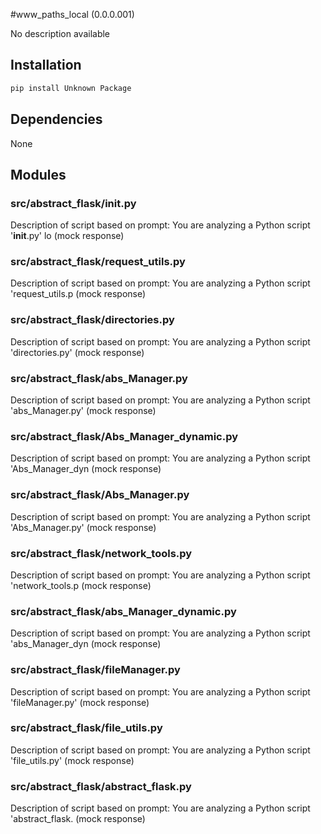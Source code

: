 #www_paths_local (0.0.0.001)

No description available

## Installation

```bash
pip install Unknown Package
```

## Dependencies

None

## Modules

### src/abstract_flask/__init__.py

Description of script based on prompt: You are analyzing a Python script '__init__.py' lo (mock response)

### src/abstract_flask/request_utils.py

Description of script based on prompt: You are analyzing a Python script 'request_utils.p (mock response)

### src/abstract_flask/directories.py

Description of script based on prompt: You are analyzing a Python script 'directories.py' (mock response)

### src/abstract_flask/abs_Manager.py

Description of script based on prompt: You are analyzing a Python script 'abs_Manager.py' (mock response)

### src/abstract_flask/Abs_Manager_dynamic.py

Description of script based on prompt: You are analyzing a Python script 'Abs_Manager_dyn (mock response)

### src/abstract_flask/Abs_Manager.py

Description of script based on prompt: You are analyzing a Python script 'Abs_Manager.py' (mock response)

### src/abstract_flask/network_tools.py

Description of script based on prompt: You are analyzing a Python script 'network_tools.p (mock response)

### src/abstract_flask/abs_Manager_dynamic.py

Description of script based on prompt: You are analyzing a Python script 'abs_Manager_dyn (mock response)

### src/abstract_flask/fileManager.py

Description of script based on prompt: You are analyzing a Python script 'fileManager.py' (mock response)

### src/abstract_flask/file_utils.py

Description of script based on prompt: You are analyzing a Python script 'file_utils.py'  (mock response)

### src/abstract_flask/abstract_flask.py

Description of script based on prompt: You are analyzing a Python script 'abstract_flask. (mock response)

